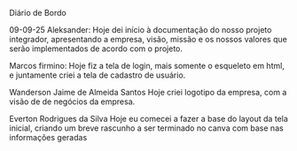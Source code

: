 Diário de Bordo

09-09-25
Aleksander:
    Hoje dei início à documentação do nosso projeto integrador, apresentando a empresa, visão, missão e os nossos valores
que serão implementados de acordo com o projeto.

Marcos firmino:
    Hoje fiz a tela de login, mais somente o esqueleto em html, e juntamente criei a tela de cadastro de usuário.

Wanderson Jaime de Almeida Santos
    Hoje criei logotipo da empresa, com a visão de de negócios da empresa.

Everton Rodrigues da Silva
    Hoje eu comecei a fazer a base do layout da tela inicial, criando um breve rascunho a ser terminado no canva com base nas informações geradas   


 
